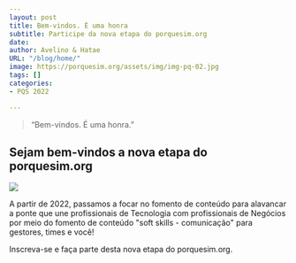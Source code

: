 ```yaml
---
layout: post
title: Bem-vindos. É uma honra
subtitle: Participe da nova etapa do porquesim.org
date: 
author: Avelino & Hatae
URL: "/blog/home/"
image: https://porquesim.org/assets/img/img-pq-02.jpg
tags: []
categories:
- PQS 2022

---
```

> “Bem-vindos. É uma honra.”

## Sejam bem-vindos a nova etapa do porquesim.org

![](https://porquesim.org/assets/img/img-pq-02.jpg)

A partir de 2022, passamos a focar no fomento de conteúdo para alavancar a ponte que une profissionais de Tecnologia com profissionais de Negócios por meio do fomento de conteúdo "soft skills - comunicação" para gestores, times e você!

Inscreva-se e faça parte desta nova etapa do porquesim.org. 